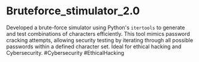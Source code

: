 # Bruteforce_stimulator_2.0
Developed a brute-force simulator using Python's `itertools` to generate and test combinations of characters efficiently. This tool mimics password cracking attempts, allowing security testing by iterating through all possible passwords within a defined character set. Ideal for ethical hacking and Cybersecurity. #Cybersecurity #EthicalHacking
